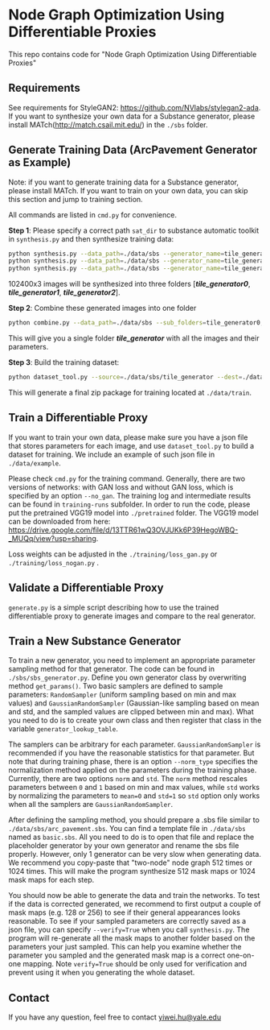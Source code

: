 # Node Graph Optimization Using Differentiable Proxies
This repo contains code for "Node Graph Optimization Using Differentiable Proxies"
## Requirements
See requirements for StyleGAN2: https://github.com/NVlabs/stylegan2-ada. 
If you want to synthesize your own data for a Substance generator, please install MATch(http://match.csail.mit.edu/) in the `./sbs` folder.
## Generate Training Data (ArcPavement Generator as Example)
Note: if you want to generate training data for a Substance generator, please install MATch. 
If you want to train on your own data, you can skip this section and jump to training section.

All commands are listed in `cmd.py` for convenience. 

**Step 1**: Please specify a correct path `sat_dir` to substance automatic toolkit in `synthesis.py` and then synthesize training data:
```bash 
python synthesis.py --data_path=./data/sbs --generator_name=tile_generator --index=0 --n_samples=102400
python synthesis.py --data_path=./data/sbs --generator_name=tile_generator --index=1 --n_samples=102400
python synthesis.py --data_path=./data/sbs --generator_name=tile_generator --index=2 --n_samples=102400
```
102400x3 images will be synthesized into three folders [***tile_generator0***, ***tile_generator1***, ***tile_generator2***]. 

**Step 2**: Combine these generated images into one folder
```bash 
python combine.py --data_path=./data/sbs --sub_folders=tile_generator0,tile_generator1,tile_generator2 --target_folder=tile_generator
```
This will give you a single folder ***tile_generator*** with all the images and their parameters.

**Step 3**: Build the training dataset:
```bash 
python dataset_tool.py --source=./data/sbs/tile_generator --dest=./data/train/tile_generator_300k.zip
```
This will generate a final zip package for training located at `./data/train`.

## Train a Differentiable Proxy
If you want to train your own data, please make sure you have a json file that stores parameters for each image, 
and use `dataset_tool.py` to build a dataset for training. We include an example of such json file in `./data/example`. 

Please check `cmd.py` for the training command. Generally, there are two versions of networks: with GAN loss and without GAN loss, which is specified by an option `--no_gan`. The training log and intermediate results can be found in  `training-runs` subfolder. 
In order to run the code, please put the pretrained VGG19 model into `./pretrained` folder. The VGG19 model can be downloaded from here:  https://drive.google.com/file/d/13TTR61wQ3OVJUKk6P39HegoWBQ-_MUQq/view?usp=sharing.

Loss weights can be adjusted in the `./training/loss_gan.py` or `./training/loss_nogan.py` . 

## Validate a Differentiable Proxy
`generate.py` is a simple script describing how to use the trained differentiable proxy to generate images and compare to the real generator.
##  Train a New Substance Generator
To train a new generator, you need to implement an appropriate parameter sampling method for that generator. The code can be found in `./sbs/sbs_generator.py`. Define you own generator class by overwriting method `get_params()`. Two basic samplers are defined to sample parameters: `RandomSampler` (uniform sampling based on min and max values) and `GaussianRandomSampler` (Gaussian-like sampling based on mean and std, and the sampled values are clipped between min and max). What you need to do is to create your own class and then register that class in the variable `generator_lookup_table`. 

The samplers can be arbitrary for each parameter. `GaussianRandomSampler` is recommended if you have the reasonable statistics for that parameter. But note that during training phase, there is an option `--norm_type` specifies the normalization method applied on the parameters during the training phase. Currently, there are two options `norm` and `std`. The `norm` method rescales parameters between `0` and `1` based on min and max values, while `std` works by normalizing the parameters to `mean=0` and `std=1` so `std` option only works when all the samplers are `GaussianRandomSampler`.

After defining the sampling method, you should prepare a .sbs file similar to `./data/sbs/arc_pavement.sbs`. You can find a template file in `./data/sbs` named as `basic.sbs`. All you need to do is to open that file and replace the placeholder generator by your own generator and rename the sbs file properly. However, only 1 generator can be very slow when generating data. We recommend you copy-paste that "two-node" node graph 512 times or 1024 times. This will make the program synthesize 512 mask maps or 1024 mask maps for each step.

You should now be able to generate the data and train the networks. To test if the data is corrected generated, we recommend to first output a couple of mask maps (e.g. 128 or 256) to see if their general appearances looks reasonable. To see if your sampled parameters are correctly saved as a json file, you can specify `--verify=True` when you call `synthesis.py`. The program will re-generate all the mask maps to another folder based on the parameters your just sampled. This can help you examine whether the parameter you sampled and the generated mask map is a correct one-on-one mapping. Note `verify=True` should be only used for verification and prevent using it when you generating the whole dataset.

## Contact
If you have any question, feel free to contact yiwei.hu@yale.edu
